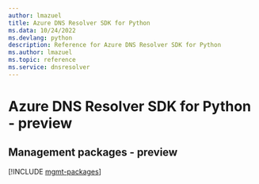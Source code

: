 ```yaml
---
author: lmazuel
title: Azure DNS Resolver SDK for Python
ms.data: 10/24/2022
ms.devlang: python
description: Reference for Azure DNS Resolver SDK for Python
ms.author: lmazuel
ms.topic: reference
ms.service: dnsresolver
---
```

# Azure DNS Resolver SDK for Python - preview

## Management packages - preview
[!INCLUDE [mgmt-packages](dns-resolver-mgmt-index.md)]